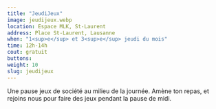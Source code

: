 ```yaml
---
title: "JeudiJeux"
image: jeudijeux.webp
location: Espace MLK, St-Laurent
address: Place St-Laurent, Lausanne
when: "1<sup>e</sup> et 3<sup>e</sup> jeudi du mois"
time: 12h-14h
cout: gratuit
buttons:
weight: 10
slug: jeudijeux
---
```


Une pause jeux de société au milieu de la journée. Amène ton repas, et rejoins nous pour faire des jeux pendant la pause de midi.